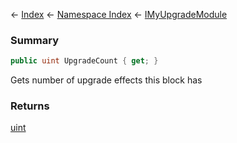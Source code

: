 ← [Index](Api-Index) ← [Namespace Index](Namespace-Index) ← [IMyUpgradeModule](Sandbox.ModAPI.Ingame.IMyUpgradeModule)

### Summary

```csharp
public uint UpgradeCount { get; }
```

Gets number of upgrade effects this block has

### Returns

[uint](https://docs.microsoft.com/en-us/dotnet/api/System.UInt32?view=netframework-4.6)

